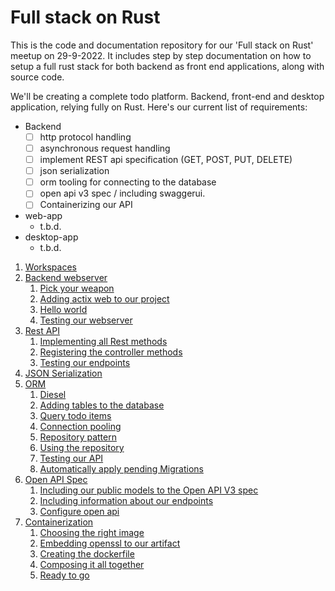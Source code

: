 # Full stack on Rust

This is the code and documentation repository for our 'Full stack on Rust' meetup on 29-9-2022.
It includes step by step documentation on how to setup a full rust stack for both backend as front end applications, along with source code.

We'll be creating a complete todo platform. Backend, front-end and desktop application, relying fully on Rust.
Here's our current list of requirements:
* Backend
  * [ ] http protocol handling
  * [ ] asynchronous request handling
  * [ ] implement REST api specification (GET, POST, PUT, DELETE)
  * [ ] json serialization
  * [ ] orm tooling for connecting to the database
  * [ ] open api v3 spec / including swaggerui.
  * [ ] Containerizing our API
* web-app
    * t.b.d.
* desktop-app
    * t.b.d.

1. [Workspaces](01-workspaces)
2. [Backend webserver](02-backend-webserver)
    1. [Pick your weapon](02-backend-webserver/README.md#pick-your-weapon)
    1. [Adding actix web to our project](02-backend-webserver/README.md#Adding-actix-web-to-our-project)
    1. [Hello world](02-backend-webserver/README.md#hello-world)
    1. [Testing our webserver](02-backend-webserver/README.md#testing-our-webserver)
3. [Rest API](03-rest-api)
    1. [Implementing all Rest methods](03-rest-api/README.md#Implementing-all-Rest-methods)
    2. [Registering the controller methods](03-rest-api/README.md#Registering-the-controller-methods)
    3. [Testing our endpoints](03-rest-api/README.md#Testing-our-endpoints)
4. [JSON Serialization](04-json-serialization)
5. [ORM](05-orm)
    1. [Diesel](05-orm/README.md#diesel)
    2. [Adding tables to the database](05-orm/README.md#Adding-tables-to-the-database)
    3. [Query todo items](05-orm/README.md#Query-todo-items)
    4. [Connection pooling](05-orm/README.md#Connection-pooling)
    5. [Repository pattern](05-orm/README.md#Repository-pattern)
    6. [Using the repository](05-orm/README.md#Using-the-repository)
    7. [Testing our API](05-orm/README.md#Testing-our-API)
    8. [Automatically apply pending Migrations](05-orm/README.md#Automatically-apply-pending-Migrations)
6. [Open API Spec](06-open-api-spec)
    1. [Including our public models to the Open API V3 spec](06-open-api-spec/README.md#including-information-about-our-endpoints)
    2. [Including information about our endpoints](06-open-api-spec/README.md#including-information-about-our-endpoints)
    3. [Configure open api](06-open-api-spec/README.md#setup-swagger-ui)
7. [Containerization](07-containerization)
    1. [Choosing the right image](07-containerization/README.md#choosing-the-right-image)
    1. [Embedding openssl to our artifact](07-containerization/README.md#Embedding-openssl-to-our-artifact)
    1. [Creating the dockerfile](07-containerization/README.md#creating-the-dockerfile)
    1. [Composing it all together](07-containerization/README.md#composing-it-all-together)
    1. [Ready to go](07-containerization/README.md#ready-to-go)

